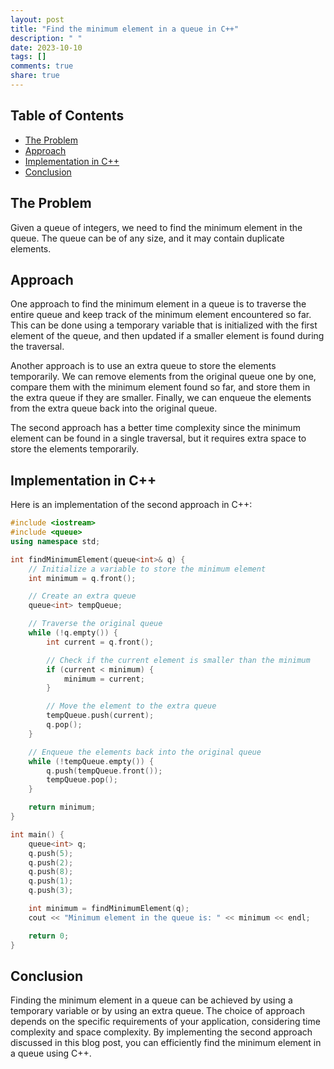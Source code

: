 ```yaml
---
layout: post
title: "Find the minimum element in a queue in C++"
description: " "
date: 2023-10-10
tags: []
comments: true
share: true
---
```


## Table of Contents
- [The Problem](#the-problem)
- [Approach](#approach)
- [Implementation in C++](#implementation-in-c)
- [Conclusion](#conclusion)

## The Problem
Given a queue of integers, we need to find the minimum element in the queue. The queue can be of any size, and it may contain duplicate elements.

## Approach
One approach to find the minimum element in a queue is to traverse the entire queue and keep track of the minimum element encountered so far. This can be done using a temporary variable that is initialized with the first element of the queue, and then updated if a smaller element is found during the traversal.

Another approach is to use an extra queue to store the elements temporarily. We can remove elements from the original queue one by one, compare them with the minimum element found so far, and store them in the extra queue if they are smaller. Finally, we can enqueue the elements from the extra queue back into the original queue.

The second approach has a better time complexity since the minimum element can be found in a single traversal, but it requires extra space to store the elements temporarily.

## Implementation in C++
Here is an implementation of the second approach in C++:

```cpp
#include <iostream>
#include <queue>
using namespace std;

int findMinimumElement(queue<int>& q) {
    // Initialize a variable to store the minimum element
    int minimum = q.front();

    // Create an extra queue
    queue<int> tempQueue;

    // Traverse the original queue
    while (!q.empty()) {
        int current = q.front();

        // Check if the current element is smaller than the minimum
        if (current < minimum) {
            minimum = current;
        }

        // Move the element to the extra queue
        tempQueue.push(current);
        q.pop();
    }

    // Enqueue the elements back into the original queue
    while (!tempQueue.empty()) {
        q.push(tempQueue.front());
        tempQueue.pop();
    }

    return minimum;
}

int main() {
    queue<int> q;
    q.push(5);
    q.push(2);
    q.push(8);
    q.push(1);
    q.push(3);

    int minimum = findMinimumElement(q);
    cout << "Minimum element in the queue is: " << minimum << endl;

    return 0;
}
```

## Conclusion
Finding the minimum element in a queue can be achieved by using a temporary variable or by using an extra queue. The choice of approach depends on the specific requirements of your application, considering time complexity and space complexity. By implementing the second approach discussed in this blog post, you can efficiently find the minimum element in a queue using C++.